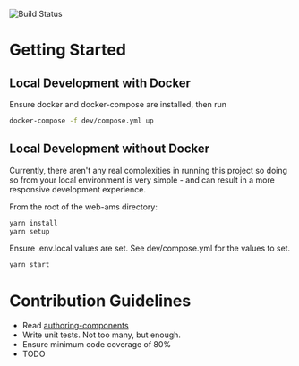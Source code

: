 ![Build Status](https://ci.techjini.com/buildStatus/icon?job=appiness)

# Getting Started

## Local Development with Docker

Ensure docker and docker-compose are installed, then run

```bash
docker-compose -f dev/compose.yml up
```

## Local Development without Docker

Currently, there aren't any real complexities in running this project so doing so from your local environment is very simple - and can result in a more responsive development experience.

From the root of the web-ams directory:

```bash
yarn install
yarn setup
```

Ensure .env.local values are set. See dev/compose.yml for the values to set.

```bash
yarn start
```

# Contribution Guidelines

- Read [authoring-components](./docs/authoring-components.md)
- Write unit tests. Not too many, but enough.
- Ensure minimum code coverage of 80%
- TODO
